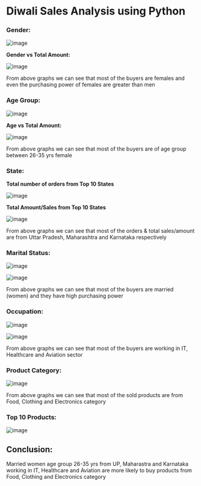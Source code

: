 # Diwali Sales Analysis using Python

### Gender:
  ![image](https://github.com/user-attachments/assets/23c5b8c0-1eb2-46c7-bf6d-d0edd47ada5c)

**Gender vs Total Amount:**
    
  ![image](https://github.com/user-attachments/assets/b7cd2213-2389-4735-ba71-5d9f03546a7e)

  From above graphs we can see that most of the buyers are females and even the purchasing power of females are greater than men

### Age Group:
  ![image](https://github.com/user-attachments/assets/094f108d-6ee3-432f-9ab1-a0ad511a0d3d)

  **Age vs Total Amount:**
  
  ![image](https://github.com/user-attachments/assets/63cc42f3-b340-47c1-a84e-e91e4e11ad71)

  From above graphs we can see that most of the buyers are of age group between 26-35 yrs female

### State:

  **Total number of orders from Top 10 States**
  
  ![image](https://github.com/user-attachments/assets/cb310889-76a3-4c36-a2e7-9902333201b9)

  **Total Amount/Sales from Top 10 States**
  
   ![image](https://github.com/user-attachments/assets/3ff41495-b775-4f59-8fc8-52d0fb821773)

  From above graphs we can see that most of the orders & total sales/amount are from Uttar Pradesh, Maharashtra and Karnataka respectively

### Marital Status:
  ![image](https://github.com/user-attachments/assets/304af1d6-73a1-442e-8827-bf60cd7583b8)


  ![image](https://github.com/user-attachments/assets/cd274e03-69fb-44c8-a9fd-18a12b1dcec4)

  From above graphs we can see that most of the buyers are married (women) and they have high purchasing power

### Occupation:

  ![image](https://github.com/user-attachments/assets/eb04bc28-1d11-4e34-a800-c6aa65c9da16)

  ![image](https://github.com/user-attachments/assets/cf4aa2ce-8730-4b1e-b15e-9a03a19866c6)

  From above graphs we can see that most of the buyers are working in IT, Healthcare and Aviation sector

### Product Category:

  ![image](https://github.com/user-attachments/assets/1b7c0124-2572-47a2-af37-d04044bee38a)

  From above graphs we can see that most of the sold products are from Food, Clothing and Electronics category

### Top 10 Products:

  ![image](https://github.com/user-attachments/assets/8dca32be-9828-44f7-9f6e-18791f94515a)

## Conclusion:
Married women age group 26-35 yrs from UP, Maharastra and Karnataka working in IT, Healthcare and Aviation are more likely to buy products from Food, Clothing and Electronics category






  




